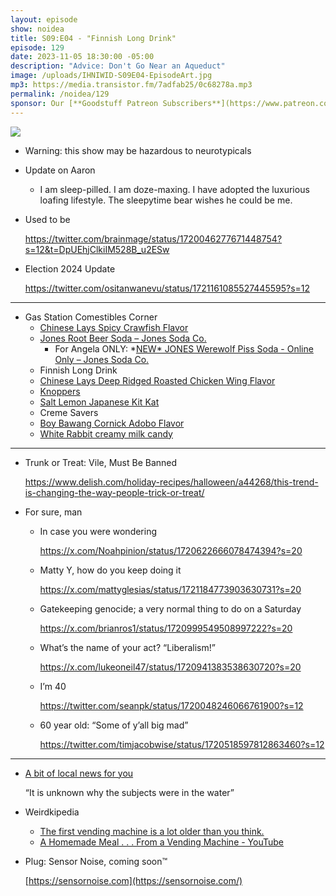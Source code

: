 ```yaml
---
layout: episode
show: noidea
title: S09:E04 - "Finnish Long Drink"
episode: 129
date: 2023-11-05 18:30:00 -05:00
description: "Advice: Don't Go Near an Aqueduct"
image: /uploads/IHNIWID-S09E04-EpisodeArt.jpg
mp3: https://media.transistor.fm/7adfab25/0c68278a.mp3
permalink: /noidea/129
sponsor: Our [**Goodstuff Patreon Subscribers**](https://www.patreon.com/goodstuff "Goodstuff on Patreon") and listeners just like you! Support your favorite podcasts directly to get access to the discord and more.
---
```


![](/uploads/IHNIWID-S09E04-EpisodeArt.jpg)

- Warning: this show may be hazardous to neurotypicals
- Update on Aaron
    - I am sleep-pilled. I am doze-maxing. I have adopted the luxurious loafing lifestyle. The sleepytime bear wishes he could be me.
- Used to be
    
    https://twitter.com/brainmage/status/1720046277671448754?s=12&t=DpUEhjClkiIM528B_u2ESw
    
- Election 2024 Update
    
    https://twitter.com/ositanwanevu/status/1721161085527445595?s=12
    

---

- Gas Station Comestibles Corner
    - [Chinese Lays Spicy Crawfish Flavor](https://umamicart.com/products/lays-potato-chips-spicy-crayfish-flavor)
    - [Jones Root Beer Soda – Jones Soda Co.](https://www.jonessoda.com/collections/all-items/products/root-beer-soda)
        - For Angela ONLY: *[NEW* JONES Werewolf Piss Soda - Online Only – Jones Soda Co.](https://www.jonessoda.com/collections/all-items/products/new-jones-werewolf-piss-soda-online-only)
    - Finnish Long Drink
    - [Chinese Lays Deep Ridged Roasted Chicken Wing Flavor](https://umamicart.com/products/lays-roasted-chicken-wing-flavor-chips)
    - [Knoppers](https://www.knoppers.com/)
    - [Salt Lemon Japanese Kit Kat](https://www.ochaski.com/product/kit-kat-salt-lemon-in-white-chocolate-11pcs-made-in-japan/)
    - Creme Savers
    - [Boy Bawang Cornick Adobo Flavor](https://www.worldofsnacks.com/store/p436/Boy_Bawang_Cornick_Adobo.html)
    - [White Rabbit creamy milk candy](https://www.auntiekcandy.com/products/white-rabbit-creamy-milk-chewy-candy-rice-paper-wrapping-6-3-oz)

---

- Trunk or Treat: Vile, Must Be Banned
    
    https://www.delish.com/holiday-recipes/halloween/a44268/this-trend-is-changing-the-way-people-trick-or-treat/
    
- For sure, man
    - In case you were wondering
        
        https://x.com/Noahpinion/status/1720622666078474394?s=20
        
    - Matty Y, how do you keep doing it
        
        https://x.com/mattyglesias/status/1721184773903630731?s=20
        
    - Gatekeeping genocide; a very normal thing to do on a Saturday
        
        https://x.com/brianros1/status/1720999549508997222?s=20
        
    - What’s the name of your act? “Liberalism!”
        
        https://x.com/lukeoneil47/status/1720941383538630720?s=20
        
    - I’m 40
        
        https://twitter.com/seanpk/status/1720048246066761900?s=12
        
    - 60 year old: “Some of y’all big mad”
        
        https://twitter.com/timjacobwise/status/1720518597812863460?s=12
        

---

- [A bit of local news for you](https://www.vvng.com/two-people-rescued-from-aqueduct-near-highway-395-in-hesperia/)
    
    “It is unknown why the subjects were in the water”
    
- Weirdkipedia
    - [The first vending machine is a lot older than you think.](https://en.wikipedia.org/wiki/Vending_machine#History)
    - [A Homemade Meal . . . From a Vending Machine - YouTube](https://www.youtube.com/watch?v=O_CSLU28hCI)
- Plug: Sensor Noise, coming soon™
    
    [https://sensornoise.com](https://sensornoise.com/)
